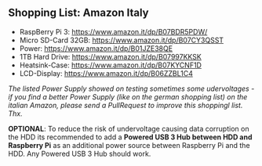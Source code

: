 ## Shopping List: Amazon Italy

* RaspBerry Pi 3: https://www.amazon.it/dp/B07BDR5PDW/
* Micro SD-Card 32GB: https://www.amazon.it/dp/B07CY3QSST
* Power: https://www.amazon.it/dp/B01JZE38QE
* 1TB Hard Drive: https://www.amazon.it/dp/B07997KKSK
* Heatsink-Case: https://www.amazon.it/dp/B07KYCNF1D
* LCD-Display: https://www.amazon.it/dp/B06ZZBL1C4

*The listed Power Supply showed on testing sometimes some udervoltages - if you find a better Power Supply (like on the german shopping list) on the italian Amazon, please send a PullRequest to improve this shoppingl list. Thx.*

**OPTIONAL**: To reduce the risk of undervoltage causing data corruption on the HDD its recommended to add a **Powered USB 3 Hub between HDD and Raspberry Pi** as an additional power source between Raspberry Pi and the HDD. Any Powered USB 3 Hub should work.
